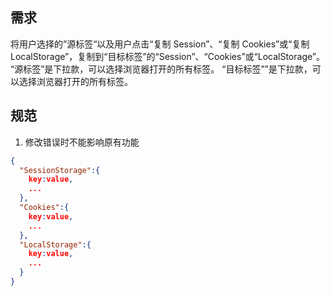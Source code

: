 ## 需求
将用户选择的”源标签“以及用户点击“复制 Session”、“复制 Cookies”或“复制 LocalStorage”，复制到“目标标签”的“Session”、“Cookies”或“LocalStorage”。
“源标签”是下拉款，可以选择浏览器打开的所有标签。
“目标标签””是下拉款，可以选择浏览器打开的所有标签。


## 规范
1. 修改错误时不能影响原有功能

``` json
{
  "SessionStorage":{
    key:value,
    ...
  },
  "Cookies":{
    key:value,
    ...
  },
  "LocalStorage":{
    key:value,
    ...
  }
}
```